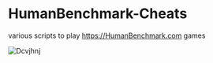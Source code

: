# HumanBenchmark-Cheats
various scripts to play https://HumanBenchmark.com games

![Dcvjhnj](https://user-images.githubusercontent.com/83679430/120004713-181d1400-bfa5-11eb-88c0-971893b89bff.png)
